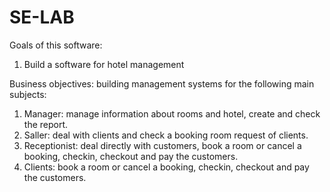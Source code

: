 # SE-LAB
Goals of this software:
1. Build a software for hotel management

Business objectives: building management systems for the following main subjects:
1. Manager: manage information about rooms and hotel, create and check the report.
2. Saller: deal with clients and check a booking room request of clients.
3. Receptionist: deal directly with customers, book a room or cancel a booking, checkin, checkout and pay the customers.
4. Clients: book a room or cancel a booking, checkin, checkout and pay the customers.

